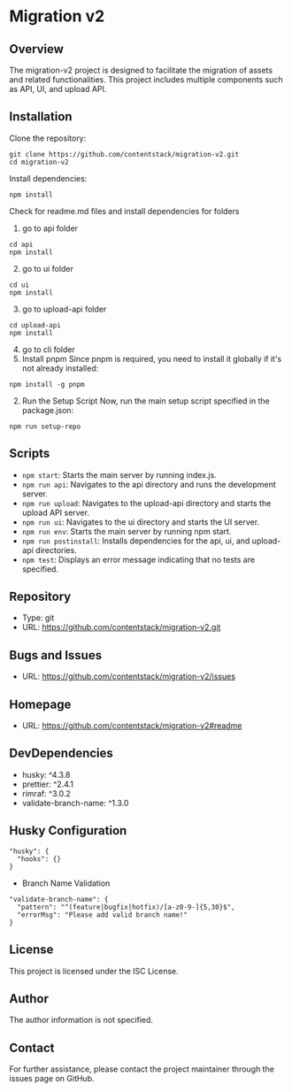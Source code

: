 # Migration v2
## Overview
The migration-v2 project is designed to facilitate the migration of assets and related functionalities. This project includes multiple components such as API, UI, and upload API.

## Installation
Clone the repository:
```
git clone https://github.com/contentstack/migration-v2.git
cd migration-v2
```
Install dependencies:
```
npm install
```

Check for readme.md files and install dependencies for folders

1. go to api folder
  ```
  cd api
  npm install
  ```

2. go to ui folder
  ```
  cd ui
  npm install
  ```

3. go to upload-api folder
  ```
  cd upload-api
  npm install
  ```

4. go to cli folder
  1. Install pnpm
  Since pnpm is required, you need to install it globally if it's not already installed:
  ```
  npm install -g pnpm
  ```
  2. Run the Setup Script
  Now, run the main setup script specified in the package.json:
  ```
  npm run setup-repo
  ```

## Scripts
- `npm start`: Starts the main server by running index.js.
- `npm run api`: Navigates to the api directory and runs the development server.
- `npm run upload`: Navigates to the upload-api directory and starts the upload API server.
- `npm run ui`: Navigates to the ui directory and starts the UI server.
- `npm run env`: Starts the main server by running npm start.
- `npm run postinstall`: Installs dependencies for the api, ui, and upload-api directories.
- `npm test`: Displays an error message indicating that no tests are specified.

## Repository
- Type: git
- URL: https://github.com/contentstack/migration-v2.git

## Bugs and Issues
- URL: https://github.com/contentstack/migration-v2/issues

## Homepage
- URL: https://github.com/contentstack/migration-v2#readme

## DevDependencies
- husky: ^4.3.8
- prettier: ^2.4.1
- rimraf: ^3.0.2
- validate-branch-name: ^1.3.0

## Husky Configuration
```
"husky": {
  "hooks": {}
}
```

- Branch Name Validation
```
"validate-branch-name": {
  "pattern": "^(feature|bugfix|hotfix)/[a-z0-9-]{5,30}$",
  "errorMsg": "Please add valid branch name!"
}
```

## License
This project is licensed under the ISC License.

## Author
The author information is not specified.

## Contact
For further assistance, please contact the project maintainer through the issues page on GitHub.
